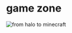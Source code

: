 # game zone 
![from halo to minecraft](http://www.techtoyreviews.com/wp-content/uploads/2020/06/ViewSonic-monitors.jpg)
